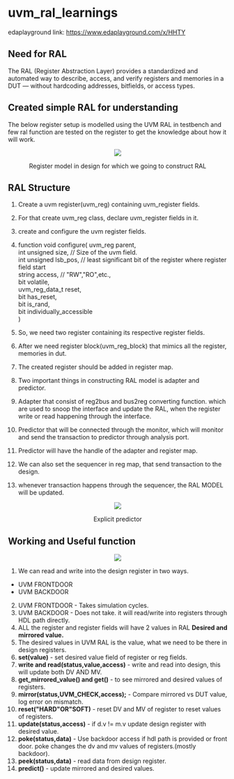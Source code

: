 # uvm_ral_learnings
edaplayground link: https://www.edaplayground.com/x/HHTY  
## Need for RAL
The RAL (Register Abstraction Layer) provides a standardized and automated way to describe, access, and verify registers and memories in a DUT — without hardcoding addresses, bitfields, or access types. 
## Created simple RAL for understanding
The below register setup is modelled using the UVM RAL in testbench and few ral function are tested on the register to get the knowledge about how it will work.
<div align="center">
  <image src = "https://github.com/user-attachments/assets/97cca516-148c-4496-828d-bc1e6fa391a8">  
</div> 
<p align="center">
    Register model in design for which we going to construct RAL
</p> 

## RAL Structure
1.  Create a uvm register(uvm_reg) containing uvm_register fields.
2.  For that create uvm_reg class, declare uvm_register fields in it.
3.  create and configure the uvm register fields.
4.  function void configure(
        uvm_reg parent,  
        int unsigned size, // Size of the uvm field.   
        int unsigned lsb_pos, // least significant bit of the register where register field start  
        string access,  // "RW","RO",etc.,  
        bit volatile,  
        uvm_reg_data_t reset,  
        bit has_reset,  
        bit is_rand,  
        bit individually_accessible  
    )  

5.  So, we need two register containing its respective register fields.
6.  After we need register block(uvm_reg_block) that mimics all the register, memories in dut.
7.  The created register should be added in register map.
8.  Two important things in constructing RAL model is adapter and predictor.
9.  Adapter that consist of reg2bus and bus2reg converting function. which are used to snoop the interface and update the RAL, when the register write or read happening through the interface.
10.  Predictor that will be connected through the monitor, which will monitor and send the transaction to predictor through analysis port.
11.  Predictor will have the handle of the adapter and register map.
12.  We can also set the sequencer in reg map, that send transaction to the design.
13.  whenever transaction happens through the sequencer, the RAL MODEL will be updated.
<div align="center">
  <image src = "https://github.com/user-attachments/assets/4f9a3d26-b9fc-4225-9d80-76ec26f2179e">  
</div> 
<p align="center">
    Explicit predictor
</p> 

## Working and Useful function
<div align="center">
  <image src = "https://github.com/user-attachments/assets/cfaf9f5c-8eab-4339-95bc-fc90e62212b0">  
</div>

1.  We can read and write into the design register in two ways.
-  UVM FRONTDOOR
-  UVM BACKDOOR
  
2.  UVM FRONTDOOR - Takes simulation cycles.
3.  UVM BACKDOOR - Does not take. it will read/write into registers through HDL path directly.
4.  ALL the register and register fields will have 2 values in RAL **Desired and mirrored value.**
5.  The desired values in UVM RAL is the value, what we need to be there in design registers.
6.  **set(value)** - set desired value field of register or reg fields.
7.  **write and read(status,value,access)** - write and read into design, this will update both DV AND MV.
8.  **get_mirrored_value() and get()** - to see mirrored and desired values of registers.
9.  **mirror(status,UVM_CHECK,access);** - Compare mirrored vs DUT value, log error on mismatch.
10.  **reset("HARD"OR"SOFT)** - reset DV and MV of register to reset values of registers.
11.  **update(status,access)** - if d.v != m.v update design register with desired value.
12.  **poke(status,data)** - Use backdoor access if hdl path is provided or front door. poke changes the dv and mv values of registers.(mostly backdoor).
13.  **peek(status,data)** - read data from design register.
14.  **predict()** - update mirrored and desired values.


